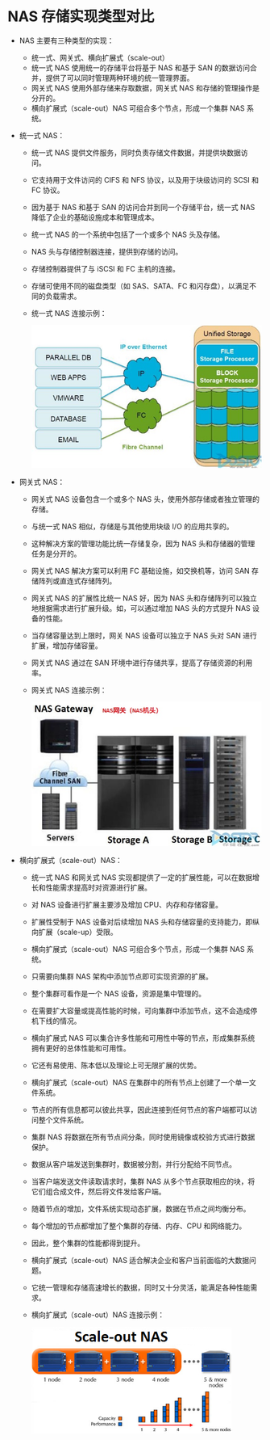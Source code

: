# NAS 存储实现类型对比

- NAS 主要有三种类型的实现：
  - 统一式、网关式、横向扩展式（scale-out）
  - 统一式 NAS 使用统一的存储平台将基于 NAS 和基于 SAN 的数据访问合并，提供了可以同时管理两种环境的统一管理界面。
  - 网关式 NAS 使用外部存储来存取数据，网关式 NAS 和存储的管理操作是分开的。
  - 横向扩展式（scale-out）NAS 可组合多个节点，形成一个集群 NAS 系统。
- 统一式 NAS：
  - 统一式 NAS 提供文件服务，同时负责存储文件数据，并提供块数据访问。
  - 它支持用于文件访问的 CIFS 和 NFS 协议，以及用于块级访问的 SCSI 和 FC 协议。
  - 因为基于 NAS 和基于 SAN 的访问合并到同一个存储平台，统一式 NAS 降低了企业的基础设施成本和管理成本。
  - 统一式 NAS 的一个系统中包括了一个或多个 NAS 头及存储。
  - NAS 头与存储控制器连接，提供到存储的访问。
  - 存储控制器提供了与 iSCSI 和 FC 主机的连接。
  - 存储可使用不同的磁盘类型（如 SAS、SATA、FC 和闪存盘），以满足不同的负载需求。
  - 统一式 NAS 连接示例：

    ![unified-nas](images/unified-nas.png)

- 网关式 NAS：
  - 网关式 NAS 设备包含一个或多个 NAS 头，使用外部存储或者独立管理的存储。
  - 与统一式 NAS 相似，存储是与其他使用块级 I/O 的应用共享的。
  - 这种解决方案的管理功能比统一存储复杂，因为 NAS 头和存储器的管理任务是分开的。
  - 网关式 NAS 解决方案可以利用 FC 基础设施，如交换机等，访问 SAN 存储阵列或直连式存储阵列。
  - 网关式 NAS 的扩展性比统一 NAS 好，因为 NAS 头和存储阵列可以独立地根据需求进行扩展升级。如，可以通过增加 NAS 头的方式提升 NAS 设备的性能。
  - 当存储容量达到上限时，网关 NAS 设备可以独立于 NAS 头对 SAN 进行扩展，增加存储容量。
  - 网关式 NAS 通过在 SAN 环境中进行存储共享，提高了存储资源的利用率。
  - 网关式 NAS 连接示例：

    ![gateway-nas](images/gateway-nas.png)

- 横向扩展式（scale-out）NAS：
  - 统一式 NAS 和网关式 NAS 实现都提供了一定的扩展性能，可以在数据增长和性能需求提高时对资源进行扩展。
  - 对 NAS 设备进行扩展主要涉及增加 CPU、内存和存储容量。
  - 扩展性受制于 NAS 设备对后续增加 NAS 头和存储容量的支持能力，即纵向扩展（scale-up）受限。
  - 横向扩展式（scale-out）NAS 可组合多个节点，形成一个集群 NAS 系统。
  - 只需要向集群 NAS 架构中添加节点即可实现资源的扩展。
  - 整个集群可看作是一个 NAS 设备，资源是集中管理的。
  - 在需要扩大容量或提高性能的时候，可向集群中添加节点，这不会造成停机下线的情况。
  - 横向扩展式 NAS 可以集合许多性能和可用性中等的节点，形成集群系统拥有更好的总体性能和可用性。
  - 它还有易使用、陈本低以及理论上可无限扩展的优势。
  - 横向扩展式（scale-out）NAS 在集群中的所有节点上创建了一个单一文件系统。
  - 节点的所有信息都可以彼此共享，因此连接到任何节点的客户端都可以访问整个文件系统。
  - 集群 NAS 将数据在所有节点间分条，同时使用镜像或校验方式进行数据保护。
  - 数据从客户端发送到集群时，数据被分割，并行分配给不同节点。
  - 当客户端发送文件读取请求时，集群 NAS 从多个节点获取相应的块，将它们组合成文件，然后将文件发给客户端。
  - 随着节点的增加，文件系统实现动态扩展，数据在节点之间均衡分布。
  - 每个增加的节点都增加了整个集群的存储、内存、CPU 和网络能力。
  - 因此，整个集群的性能都得到提升。
  - 横向扩展式（scale-out）NAS 适合解决企业和客户当前面临的大数据问题。
  - 它统一管理和存储高速增长的数据，同时又十分灵活，能满足各种性能需求。
  - 横向扩展式（scale-out）NAS 连接示例：

    ![scale-out-nas](images/scale-out-nas.png)

